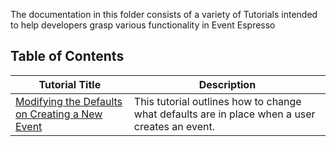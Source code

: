 The documentation in this folder consists of a variety of Tutorials intended to help developers grasp various functionality in Event Espresso

## Table of Contents

| Tutorial Title | Description |
| -------------- | ----------- |
[Modifying the Defaults on Creating a New Event](modifying-defaults-for-events.md) | This tutorial outlines how to change what defaults are in place when a user creates an event.